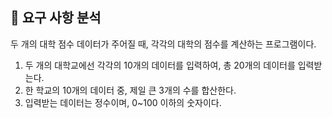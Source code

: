 ## 🐧 요구 사항 분석

두 개의 대학 점수 데이터가 주어질 때, 각각의 대학의 점수를 계산하는 프로그램이다.

1. 두 개의 대학교에선 각각의 10개의 데이터를 입력하여, 총 20개의 데이터를 입력받는다.
2. 한 학교의 10개의 데이터 중, 제일 큰 3개의 수를 합산한다.
3. 입력받는 데이터는 정수이며, 0~100 이하의 숫자이다.